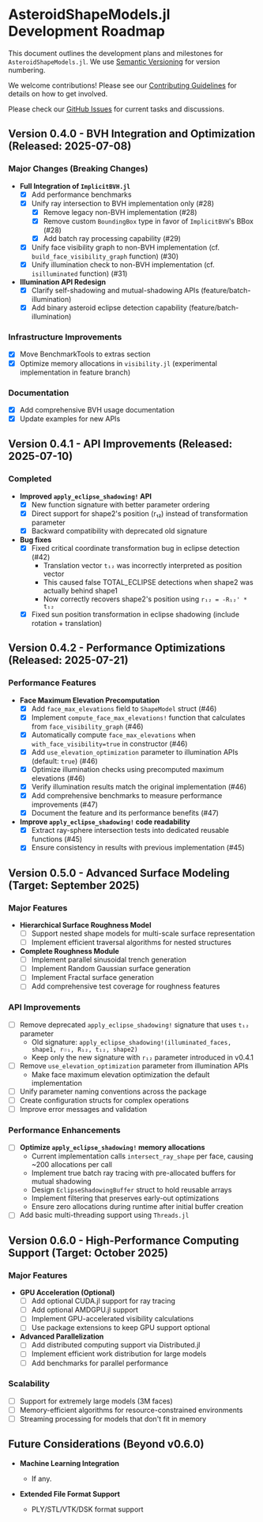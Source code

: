 # AsteroidShapeModels.jl Development Roadmap

This document outlines the development plans and milestones for `AsteroidShapeModels.jl`. We use [Semantic Versioning](https://semver.org/) for version numbering.

We welcome contributions! Please see our [Contributing Guidelines](CONTRIBUTING.md) for details on how to get involved.

Please check our [GitHub Issues](https://github.com/Astroshaper/AsteroidShapeModels.jl/issues) for current tasks and discussions.

## Version 0.4.0 - BVH Integration and Optimization (Released: 2025-07-08)

### Major Changes (Breaking Changes)
- **Full Integration of `ImplicitBVH.jl`**
  - [x] Add performance benchmarks
  - [x] Unify ray intersection to BVH implementation only (#28)
    - [x] Remove legacy non-BVH implementation (#28)
    - [x] Remove custom `BoundingBox` type in favor of `ImplicitBVH`'s BBox (#28)
    - [x] Add batch ray processing capability (#29)
  - [x] Unify face visibility graph to non-BVH implementation (cf. `build_face_visibility_graph` function) (#30)
  - [x] Unify illumination check to non-BVH implementation (cf. `isilluminated` function) (#31)
  
- **Illumination API Redesign**
  - [x] Clarify self-shadowing and mutual-shadowing APIs (feature/batch-illumination)
  - [x] Add binary asteroid eclipse detection capability (feature/batch-illumination)

### Infrastructure Improvements
- [x] Move BenchmarkTools to extras section
- [x] Optimize memory allocations in `visibility.jl` (experimental implementation in feature branch)

### Documentation
- [x] Add comprehensive BVH usage documentation
- [x] Update examples for new APIs

## Version 0.4.1 - API Improvements (Released: 2025-07-10)

### Completed
- **Improved `apply_eclipse_shadowing!` API**
  - [x] New function signature with better parameter ordering
  - [x] Direct support for shape2's position (r₁₂) instead of transformation parameter
  - [x] Backward compatibility with deprecated old signature

- **Bug fixes**
  - [x] Fixed critical coordinate transformation bug in eclipse detection (#42)
    - Translation vector `t₁₂` was incorrectly interpreted as position vector
    - This caused false TOTAL_ECLIPSE detections when shape2 was actually behind shape1
    - Now correctly recovers shape2's position using `r₁₂ = -R₁₂' * t₁₂`
  - [x] Fixed sun position transformation in eclipse shadowing (include rotation + translation)

## Version 0.4.2 - Performance Optimizations (Released: 2025-07-21)

### Performance Features
- **Face Maximum Elevation Precomputation**
  - [x] Add `face_max_elevations` field to `ShapeModel` struct (#46)
  - [x] Implement `compute_face_max_elevations!` function that calculates from `face_visibility_graph` (#46)
  - [x] Automatically compute `face_max_elevations` when `with_face_visibility=true` in constructor (#46)
  - [x] Add `use_elevation_optimization` parameter to illumination APIs (default: `true`) (#46)
  - [x] Optimize illumination checks using precomputed maximum elevations (#46)
  - [x] Verify illumination results match the original implementation (#46)
  - [x] Add comprehensive benchmarks to measure performance improvements (#47)
  - [x] Document the feature and its performance benefits (#47)

- **Improve `apply_eclipse_shadowing!` code readability**
  - [x] Extract ray-sphere intersection tests into dedicated reusable functions (#45)
  - [x] Ensure consistency in results with previous implementation (#45)

## Version 0.5.0 - Advanced Surface Modeling (Target: September 2025)

### Major Features
- **Hierarchical Surface Roughness Model**
  - [ ] Support nested shape models for multi-scale surface representation
  - [ ] Implement efficient traversal algorithms for nested structures
  
- **Complete Roughness Module**
  - [ ] Implement parallel sinusoidal trench generation
  - [ ] Implement Random Gaussian surface generation
  - [ ] Implement Fractal surface generation
  - [ ] Add comprehensive test coverage for roughness features

### API Improvements
- [ ] Remove deprecated `apply_eclipse_shadowing!` signature that uses `t₁₂` parameter
  - Old signature: `apply_eclipse_shadowing!(illuminated_faces, shape1, r☉₁, R₁₂, t₁₂, shape2)`
  - Keep only the new signature with `r₁₂` parameter introduced in v0.4.1
- [ ] Remove `use_elevation_optimization` parameter from illumination APIs
  - Make face maximum elevation optimization the default implementation
- [ ] Unify parameter naming conventions across the package
- [ ] Create configuration structs for complex operations
- [ ] Improve error messages and validation

### Performance Enhancements
- [ ] **Optimize `apply_eclipse_shadowing!` memory allocations**
  - Current implementation calls `intersect_ray_shape` per face, causing ~200 allocations per call
  - Implement true batch ray tracing with pre-allocated buffers for mutual shadowing
  - Design `EclipseShadowingBuffer` struct to hold reusable arrays
  - Implement filtering that preserves early-out optimizations
  - Ensure zero allocations during runtime after initial buffer creation
- [ ] Add basic multi-threading support using `Threads.jl`

## Version 0.6.0 - High-Performance Computing Support (Target: October 2025)

### Major Features
- **GPU Acceleration (Optional)**
  - [ ] Add optional CUDA.jl support for ray tracing
  - [ ] Add optional AMDGPU.jl support
  - [ ] Implement GPU-accelerated visibility calculations
  - [ ] Use package extensions to keep GPU support optional

- **Advanced Parallelization**
  - [ ] Add distributed computing support via Distributed.jl
  - [ ] Implement efficient work distribution for large models
  - [ ] Add benchmarks for parallel performance

### Scalability
- [ ] Support for extremely large models (3M faces)
- [ ] Memory-efficient algorithms for resource-constrained environments
- [ ] Streaming processing for models that don't fit in memory

## Future Considerations (Beyond v0.6.0)

- **Machine Learning Integration**
  - If any.

- **Extended File Format Support**
  - PLY/STL/VTK/DSK format support
